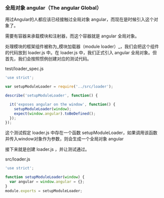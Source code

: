 ### 全局对象 angular（The angular Global）

用过Angular的人都应该已经接触过全局对象 angular，而现在是时候引入这个对象了。

需要有容器来承载模块和注射器，而这个容器就是 angular 全局对象。

处理模块的框架组件被称为_模块加载器（module loader）_，我们会把这个组件的代码放到 loader.js 中。在 loader.js 中，我们正式引入 angular 全局对象。但首先，我们会按照惯例创建对应的测试代码。

test/loader\_spec.js

```js
'use strict';

var setupModuleLoader = require('../src/loader');

describe('setupModuleLoader', function() {

  it('exposes angular on the window', function() {
    setupModuleLoader(window);
    expect(window.angular).toBeDefined();
  });
});
```

这个测试假定 loader.js 中存在一个函数 setupModuleLoader，如果调用该函数并传入window对象作为参数，则会生成一个全局对象 angular

接下来就是创建 loader.js ，并让测试通过。

src/loader.js

```js
'use strict';

function setupModuleLoader(window) {
  var angular = window.angular = {};
}
module.exports = setupModuleLoader;
```




